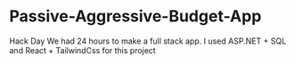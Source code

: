 # Passive-Aggressive-Budget-App
</Salt> Hack Day
We had 24 hours to make a full stack app. I used ASP.NET + SQL and React + TailwindCss for this project
